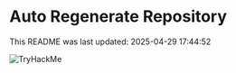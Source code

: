 # Auto Regenerate Repository

This README was last updated: 2025-04-29 17:44:52

 ![TryHackMe](https://tryhackme.com/badge/533634)